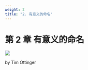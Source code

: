 ```yaml
---
weight: 2
title: "2. 有意义的命名"
---
```


# 第 2 章 有意义的命名

![](/cc/figures/ch2/2_1fig_martin.jpg)

by Tim Ottinger